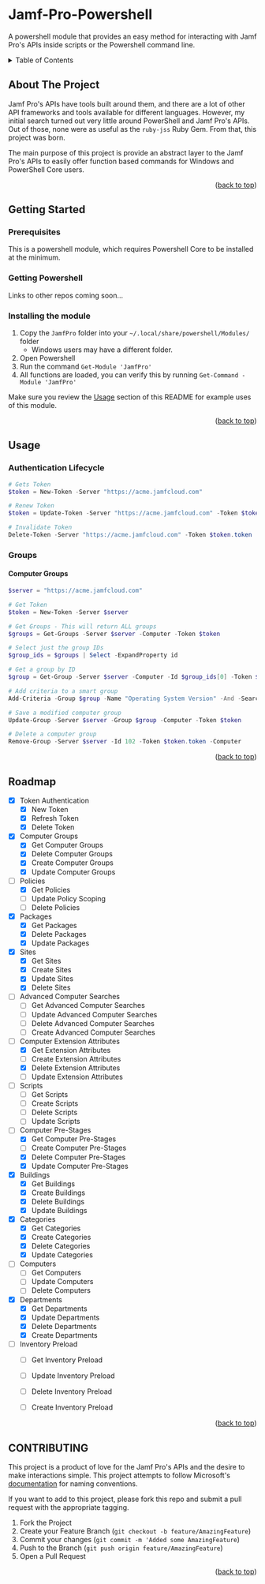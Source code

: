 # Jamf-Pro-Powershell
A powershell module that provides an easy method for interacting with Jamf Pro's APIs inside scripts or the Powershell command line.

<!-- TABLE OF CONTENTS -->
<details>
    <summary>Table of Contents</summary>
    <ol>
        <li><a href="#">About The Project</a></li>
    </ol>
</details>

<!-- ABOUT THE PROJECT -->
## About The Project

Jamf Pro's APIs have tools built around them, and there are a lot of other API frameworks and tools available for different languages. However, my initial search turned out very little around PowerShell and Jamf Pro's APIs.
Out of those, none were as useful as the `ruby-jss` Ruby Gem. From that, this project was born.

The main purpose of this project is provide an abstract layer to the Jamf Pro's APIs to easily offer function based commands for Windows and PowerShell Core users.

<p align="right">(<a href="#top">back to top</a>)</p>

<!-- GETTING STARTED -->
## Getting Started

### Prerequisites

This is a powershell module, which requires Powershell Core to be installed at the minimum.

### Getting Powershell

Links to other repos coming soon...

### Installing the module

1. Copy the `JamfPro` folder into your `~/.local/share/powershell/Modules/` folder
    - Windows users may have a different folder.
2. Open Powershell
3. Run the command `Get-Module 'JamfPro'`
4. All functions are loaded, you can verify this by running `Get-Command -Module 'JamfPro'`

Make sure you review the [Usage](#usage) section of this README for example uses of this module.

<p align="right">(<a href="#top">back to top</a>)</p>

<!-- USAGE -->
## Usage

### Authentication Lifecycle

```Powershell
# Gets Token
$token = New-Token -Server "https://acme.jamfcloud.com"

# Renew Token
$token = Update-Token -Server "https://acme.jamfcloud.com" -Token $token.token

# Invalidate Token
Delete-Token -Server "https://acme.jamfcloud.com" -Token $token.token
```

### Groups

#### Computer Groups

```Powershell
$server = "https://acme.jamfcloud.com"

# Get Token
$token = New-Token -Server $server

# Get Groups - This will return ALL groups
$groups = Get-Groups -Server $server -Computer -Token $token

# Select just the group IDs
$group_ids = $groups | Select -ExpandProperty id

# Get a group by ID
$group = Get-Group -Server $server -Computer -Id $group_ids[0] -Token $token

# Add criteria to a smart group
Add-Criteria -Group $group -Name "Operating System Version" -And -SearchType "like" -Value "12.0"

# Save a modified computer group
Update-Group -Server $server -Group $group -Computer -Token $token

# Delete a computer group
Remove-Group -Server $server -Id 102 -Token $token.token -Computer
```

<p align="right">(<a href="#top">back to top</a>)</p>

<!-- ROADMAP -->
## Roadmap

- [x] Token Authentication
    - [x] New Token
    - [x] Refresh Token
    - [x] Delete Token
- [x] Computer Groups
    - [x] Get Computer Groups
    - [x] Delete Computer Groups
    - [x] Create Computer Groups
    - [x] Update Computer Groups
- [ ] Policies
    - [x] Get Policies
    - [ ] Update Policy Scoping
    - [ ] Delete Policies
- [x] Packages
    - [x] Get Packages
    - [x] Delete Packages
    - [x] Update Packages
- [x] Sites
    - [x] Get Sites
    - [x] Create Sites
    - [x] Update Sites
    - [x] Delete Sites
- [ ] Advanced Computer Searches
    - [ ] Get Advanced Computer Searches
    - [ ] Update Advanced Computer Searches
    - [ ] Delete Advanced Computer Searches
    - [ ] Create Advanced Computer Searches
- [ ] Computer Extension Attributes
    - [x] Get Extension Attributes
    - [ ] Create Extension Attributes
    - [x] Delete Extension Attributes
    - [ ] Update Extension Attributes
- [ ] Scripts
    - [ ] Get Scripts
    - [ ] Create Scripts
    - [ ] Delete Scripts
    - [ ] Update Scripts
- [ ] Computer Pre-Stages
    - [x] Get Computer Pre-Stages
    - [ ] Create Computer Pre-Stages
    - [x] Delete Computer Pre-Stages
    - [x] Update Computer Pre-Stages
- [x] Buildings
    - [x] Get Buildings
    - [x] Create Buildings
    - [x] Delete Buildings
    - [x] Update Buildings
- [x] Categories
    - [x] Get Categories
    - [x] Create Categories
    - [x] Delete Categories
    - [x] Update Categories
- [ ] Computers
    - [ ] Get Computers
    - [ ] Update Computers
    - [ ] Delete Computers
- [x] Departments
    - [x] Get Departments
    - [x] Update Departments
    - [x] Delete Departments
    - [x] Create Departments
- [ ] Inventory Preload
    - [ ] Get Inventory Preload
    - [ ] Update Inventory Preload
    - [ ] Delete Inventory Preload
    - [ ] Create Inventory Preload


<p align="right">(<a href="#top">back to top</a>)</p>

<!-- CONTRIBUTING -->
## CONTRIBUTING

This project is a product of love for the Jamf Pro's APIs and the desire to make interactions simple. This project attempts to follow Microsoft's [documentation](https://docs.microsoft.com/en-us/powershell/scripting/developer/cmdlet/approved-verbs-for-windows-powershell-commands?view=powershell-7.2) for naming conventions.

If you want to add to this project, please fork this repo and submit a pull request with the appropriate tagging.

1. Fork the Project
2. Create your Feature Branch (`git checkout -b feature/AmazingFeature`)
3. Commit your changes (`git commit -m 'Added some AmazingFeature`)
4. Push to the Branch (`git push origin feature/AmazingFeature`)
5. Open a Pull Request

<p align="right">(<a href="#top">back to top</a>)</p>